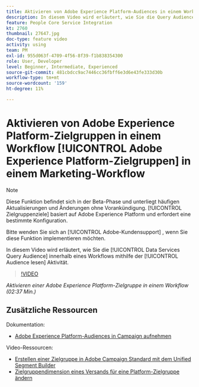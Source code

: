 ```yaml
---
title: Aktivieren von Adobe Experience Platform-Audiences in einem Workflow
description: In diesem Video wird erläutert, wie Sie die Query Audience für Data Services innerhalb eines Workflows aktivieren, indem Sie die Aktivität "Audience lesen"verwenden.
feature: People Core Service Integration
kt: 2760
thumbnail: 27647.jpg
doc-type: feature video
activity: using
team: PM
exl-id: 955d063f-4709-4f56-8f39-f1b838354300
role: User, Developer
level: Beginner, Intermediate, Experienced
source-git-commit: 481cbdcc9ac7446cc36fbff6e3d6e43fe333d30b
workflow-type: tm+mt
source-wordcount: '159'
ht-degree: 11%

---
```


# Aktivieren von Adobe Experience Platform-Zielgruppen in einem Workflow [!UICONTROL Adobe Experience Platform-Zielgruppen] in einem Marketing-Workflow

>[!NOTE]
>
>Diese Funktion befindet sich in der Beta-Phase und unterliegt häufigen Aktualisierungen und Änderungen ohne Vorankündigung. [!UICONTROL Zielgruppenziele] basiert auf Adobe Experience Platform und erfordert eine bestimmte Konfiguration.
>
>Bitte wenden Sie sich an [!UICONTROL Adobe-Kundensupport] , wenn Sie diese Funktion implementieren möchten.

In diesem Video wird erläutert, wie Sie die [!UICONTROL Data Services Query Audience] innerhalb eines Workflows mithilfe der [!UICONTROL Audience lesen] Aktivität.

>[!VIDEO](https://video.tv.adobe.com/v/27647?quality=12)

*Aktivieren einer Adobe Experience Platform-Zielgruppe in einem Workflow (02:37 Min.)*

## Zusätzliche Ressourcen

Dokumentation:

* [Adobe Experience Platform-Audiences in Campaign aufnehmen](https://experienceleague.adobe.com/docs/campaign-standard/using/integrating-with-adobe-cloud/adobe-experience-platform/aep-sources-destinations/ingest-aep-data.html)

Video-Ressourcen:

* [Erstellen einer Zielgruppe in Adobe Campaign Standard mit dem Unified Segment Builder](/help/profiles-and-audiences/audience-destinations/creating-audiences-using-segment-builder.md)
* [Zielgruppendimension eines Versands für eine Platform-Zielgruppe ändern](/help/profiles-and-audiences/audience-destinations/changing-targeting-dimension.md)
